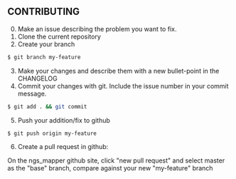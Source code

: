## CONTRIBUTING

0. Make an issue describing the problem you want to fix.
1. Clone the current repository
2. Create your branch
  
  ```bash
$ git branch my-feature
```
3. Make your changes and describe them with a new bullet-point in the CHANGELOG
4. Commit your changes with git. Include the issue number in your commit message.

  ```bash
$ git add . && git commit
```
5. Push your addition/fix to github

  ```bash
$ git push origin my-feature
```
6. Create a pull request in github: 

  On the ngs_mapper github site, click "new pull request" and select master as the "base" branch, compare against your new "my-feature" branch

